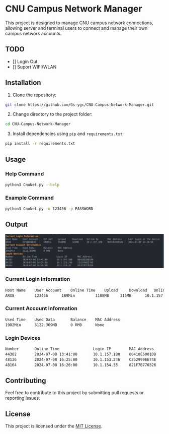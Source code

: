 # CNU Campus Network Manager

This project is designed to manage CNU campus network connections, allowing server and terminal users to connect and manage their own campus network accounts.

## TODO

- [] Login Out
- [] Suport WIFI/WLAN

## Installation

1. Clone the repository:

```bash
git clone https://github.com/Gs-ygc/CNU-Campus-Network-Manager.git
```

2. Change directory to the project folder:

```bash
cd CNU-Campus-Network-Manager
```

3. Install dependencies using `pip` and `requirements.txt`:

```bash
pip install -r requirements.txt
```

## Usage

### Help Command

```BASH
python3 CnuNet.py --help
```

### Example Command

```BASH
python3 CnuNet.py -u 123456 -p PASSWORD
```

## Output

![alt text](assets/output.png)

### Current Login Information

```BASH
Host Name    User Account    Online Time    Upload     Download   Online IP       MAC Address     Last Login on the Device 
ARX8         123456      189Min         1108MB     315MB      10.1.157.180    00410e5001db    2024-07-08 13:20:58      
```

### Current Account Information

```BASH
Used Time    Used Data       Balance    MAC Address    
1982Min      3122.369MB      0 RMB      None           
```

### Login Devices

```BASH
Number       Online Time               Login IP        MAC Address    
44302        2024-07-08 13:41:00       10.1.157.180    00410E5001DB   
48136        2024-07-08 16:25:00       10.1.153.246    C252999EE74E   
48164        2024-07-08 16:26:00       10.1.154.35     821F7B770326   
```

## Contributing

Feel free to contribute to this project by submitting pull requests or reporting issues.

## License

This project is licensed under the [MIT License](LICENSE).
